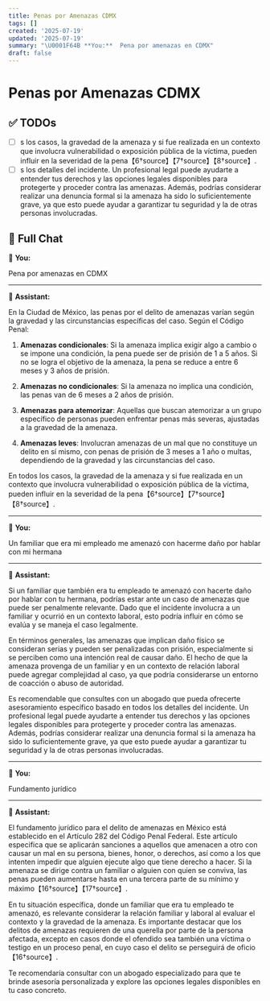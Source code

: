 ```yaml
---
title: Penas por Amenazas CDMX
tags: []
created: '2025-07-19'
updated: '2025-07-19'
summary: "\U0001F64B **You:**  Pena por amenazas en CDMX"
draft: false
---
```


# Penas por Amenazas CDMX

## ✅ TODOs
- [ ] s los casos, la gravedad de la amenaza y si fue realizada en un contexto que involucra vulnerabilidad o exposición pública de la víctima, pueden influir en la severidad de la pena【6†source】【7†source】【8†source】.
- [ ] s los detalles del incidente. Un profesional legal puede ayudarte a entender tus derechos y las opciones legales disponibles para protegerte y proceder contra las amenazas. Además, podrías considerar realizar una denuncia formal si la amenaza ha sido lo suficientemente grave, ya que esto puede ayudar a garantizar tu seguridad y la de otras personas involucradas.

## 🧠 Full Chat

🙋 **You:**

Pena por amenazas en CDMX

---

🤖 **Assistant:**

En la Ciudad de México, las penas por el delito de amenazas varían según la gravedad y las circunstancias específicas del caso. Según el Código Penal:

1. **Amenazas condicionales**: Si la amenaza implica exigir algo a cambio o se impone una condición, la pena puede ser de prisión de 1 a 5 años. Si no se logra el objetivo de la amenaza, la pena se reduce a entre 6 meses y 3 años de prisión.

2. **Amenazas no condicionales**: Si la amenaza no implica una condición, las penas van de 6 meses a 2 años de prisión.

3. **Amenazas para atemorizar**: Aquellas que buscan atemorizar a un grupo específico de personas pueden enfrentar penas más severas, ajustadas a la gravedad de la amenaza.

4. **Amenazas leves**: Involucran amenazas de un mal que no constituye un delito en sí mismo, con penas de prisión de 3 meses a 1 año o multas, dependiendo de la gravedad y las circunstancias del caso.

En todos los casos, la gravedad de la amenaza y si fue realizada en un contexto que involucra vulnerabilidad o exposición pública de la víctima, pueden influir en la severidad de la pena【6†source】【7†source】【8†source】.

---

🙋 **You:**

Un familiar que era mi empleado me amenazó con hacerme daño por hablar con mi hermana

---

🤖 **Assistant:**

Si un familiar que también era tu empleado te amenazó con hacerte daño por hablar con tu hermana, podrías estar ante un caso de amenazas que puede ser penalmente relevante. Dado que el incidente involucra a un familiar y ocurrió en un contexto laboral, esto podría influir en cómo se evalúa y se maneja el caso legalmente.

En términos generales, las amenazas que implican daño físico se consideran serias y pueden ser penalizadas con prisión, especialmente si se perciben como una intención real de causar daño. El hecho de que la amenaza provenga de un familiar y en un contexto de relación laboral puede agregar complejidad al caso, ya que podría considerarse un entorno de coacción o abuso de autoridad.

Es recomendable que consultes con un abogado que pueda ofrecerte asesoramiento específico basado en todos los detalles del incidente. Un profesional legal puede ayudarte a entender tus derechos y las opciones legales disponibles para protegerte y proceder contra las amenazas. Además, podrías considerar realizar una denuncia formal si la amenaza ha sido lo suficientemente grave, ya que esto puede ayudar a garantizar tu seguridad y la de otras personas involucradas.

---

🙋 **You:**

Fundamento jurídico

---

🤖 **Assistant:**

El fundamento jurídico para el delito de amenazas en México está establecido en el Artículo 282 del Código Penal Federal. Este artículo especifica que se aplicarán sanciones a aquellos que amenacen a otro con causar un mal en su persona, bienes, honor, o derechos, así como a los que intenten impedir que alguien ejecute algo que tiene derecho a hacer. Si la amenaza se dirige contra un familiar o alguien con quien se conviva, las penas pueden aumentarse hasta en una tercera parte de su mínimo y máximo【16†source】【17†source】.

En tu situación específica, donde un familiar que era tu empleado te amenazó, es relevante considerar la relación familiar y laboral al evaluar el contexto y la gravedad de la amenaza. Es importante destacar que los delitos de amenazas requieren de una querella por parte de la persona afectada, excepto en casos donde el ofendido sea también una víctima o testigo en un proceso penal, en cuyo caso el delito se perseguirá de oficio【16†source】.

Te recomendaría consultar con un abogado especializado para que te brinde asesoría personalizada y explore las opciones legales disponibles en tu caso concreto.